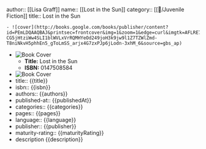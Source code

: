 author:: [[Lisa Graff]]
name:: [[Lost in the Sun]]
category:: [[📖/Juvenile Fiction]]
title:: Lost in the Sun

	- ![cover](http://books.google.com/books/publisher/content?id=PEmLDQAAQBAJ&printsec=frontcover&img=1&zoom=1&edge=curl&imgtk=AFLRE73V1jqwLksxl4cNvFPyuebm0pZDVM6-CG5jHtziWw4SLI1blWVLxVrRQMHYeOd249joH3k9jw9l1Z7TZWlZmd-T8niNkvH5phhEn5_gToLmSS_arjx4G7zxPJp6jLodn-3xhM_6&source=gbs_ap)
- ![Book Cover](http://books.google.com/books/publisher/content?id=6x5hDQAAQBAJ&printsec=frontcover&img=1&zoom=1&edge=curl&imgtk=AFLRE722MXzOG6tOBo2Voa6OMZyizcUqQxaeCiehoQpFI0spKStIkvsQlTTx_1iVchzRbsvvzmqsSahHNBch9AaIzN1lF2u80kfmTPC0tGngBYLhL5iDFykdomTDjmFlUK0kxcVeZstP&source=gbs_api)
	- **Title:** Lost in the Sun
	- **ISBN:** 0147508584
- ![Book Cover]({{thumbnail}})
- title:: {{title}}
- isbn:: {{isbn}}
- authors:: {{authors}}
- published-at:: {{publishedAt}}
- categories:: {{categories}}
- pages:: {{pages}}
- language:: {{language}}
- publisher:: {{publisher}}
- maturity-rating:: {{maturityRating}}
- description
  {{description}}